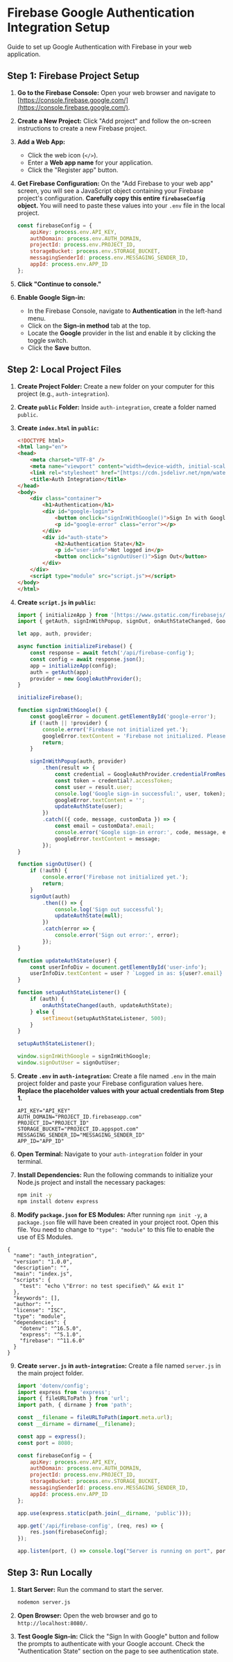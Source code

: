 # Firebase Google Authentication Integration Setup

Guide to set up Google Authentication with Firebase in your web application.

## Step 1: Firebase Project Setup

1.  **Go to the Firebase Console:** Open your web browser and navigate to [https://console.firebase.google.com/](https://console.firebase.google.com/).
2.  **Create a New Project:** Click "Add project" and follow the on-screen instructions to create a new Firebase project.
3.  **Add a Web App:**
    * Click the web icon (`</>`).
    * Enter a **Web app name** for your application.
    * Click the "Register app" button.
4.  **Get Firebase Configuration:** On the "Add Firebase to your web app" screen, you will see a JavaScript object containing your Firebase project's configuration. **Carefully copy this entire `firebaseConfig` object.** You will need to paste these values into your `.env` file in the local project.

    ```javascript
    const firebaseConfig = {
        apiKey: process.env.API_KEY,
        authDomain: process.env.AUTH_DOMAIN,
        projectId: process.env.PROJECT_ID,
        storageBucket: process.env.STORAGE_BUCKET,
        messagingSenderId: process.env.MESSAGING_SENDER_ID,
        appId: process.env.APP_ID
    };
    ```

5.  **Click "Continue to console."**
6.  **Enable Google Sign-in:**
    * In the Firebase Console, navigate to **Authentication** in the left-hand menu.
    * Click on the **Sign-in method** tab at the top.
    * Locate the **Google** provider in the list and enable it by clicking the toggle switch.
    * Click the **Save** button.

## Step 2: Local Project Files

1.  **Create Project Folder:** Create a new folder on your computer for this project (e.g., `auth-integration`).
2.  **Create `public` Folder:** Inside `auth-integration`, create a folder named `public`.
3.  **Create `index.html` in `public`:**

    ```html
    <!DOCTYPE html>
    <html lang="en">
    <head>
        <meta charset="UTF-8" />
        <meta name="viewport" content="width=device-width, initial-scale=1.0" />
        <link rel="stylesheet" href="[https://cdn.jsdelivr.net/npm/water.css@2/out/water.css](https://cdn.jsdelivr.net/npm/water.css@2/out/water.css)">
        <title>Auth Integration</title>
    </head>
    <body>
        <div class="container">
            <h1>Authentication</h1>
            <div id="google-login">
                <button onclick="signInWithGoogle()">Sign In with Google</button>
                <p id="google-error" class="error"></p>
            </div>
            <div id="auth-state">
                <h2>Authentication State</h2>
                <p id="user-info">Not logged in</p>
                <button onclick="signOutUser()">Sign Out</button>
            </div>
        </div>
        <script type="module" src="script.js"></script>
    </body>
    </html>
    ```

4.  **Create `script.js` in `public`:**

    ```javascript
    import { initializeApp } from '[https://www.gstatic.com/firebasejs/10.10.0/firebase-app.js](https://www.gstatic.com/firebasejs/10.10.0/firebase-app.js)';
    import { getAuth, signInWithPopup, signOut, onAuthStateChanged, GoogleAuthProvider } from '[https://www.gstatic.com/firebasejs/10.10.0/firebase-auth.js](https://www.gstatic.com/firebasejs/10.10.0/firebase-auth.js)';

    let app, auth, provider;

    async function initializeFirebase() {
        const response = await fetch('/api/firebase-config');
        const config = await response.json();
        app = initializeApp(config);
        auth = getAuth(app);
        provider = new GoogleAuthProvider();
    }

    initializeFirebase();

    function signInWithGoogle() {
        const googleError = document.getElementById('google-error');
        if (!auth || !provider) {
            console.error('Firebase not initialized yet.');
            googleError.textContent = 'Firebase not initialized. Please try again.';
            return;
        }

        signInWithPopup(auth, provider)
            .then(result => {
                const credential = GoogleAuthProvider.credentialFromResult(result);
                const token = credential?.accessToken;
                const user = result.user;
                console.log('Google sign-in successful:', user, token);
                googleError.textContent = '';
                updateAuthState(user);
            })
            .catch(({ code, message, customData }) => {
                const email = customData?.email;
                console.error('Google sign-in error:', code, message, email, GoogleAuthProvider.credentialFromError(error));
                googleError.textContent = message;
            });
    }

    function signOutUser() {
        if (!auth) {
            console.error('Firebase not initialized yet.');
            return;
        }
        signOut(auth)
            .then(() => {
                console.log('Sign out successful');
                updateAuthState(null);
            })
            .catch(error => {
                console.error('Sign out error:', error);
            });
    }

    function updateAuthState(user) {
        const userInfoDiv = document.getElementById('user-info');
        userInfoDiv.textContent = user ? `Logged in as: ${user?.email} (UID: ${user?.uid})` : 'Not logged in';
    }

    function setupAuthStateListener() {
        if (auth) {
            onAuthStateChanged(auth, updateAuthState);
        } else {
            setTimeout(setupAuthStateListener, 500);
        }
    }

    setupAuthStateListener();

    window.signInWithGoogle = signInWithGoogle;
    window.signOutUser = signOutUser;
    ```

5.  **Create `.env` in `auth-integration`:** Create a file named `.env` in the main project folder and paste your Firebase configuration values here. **Replace the placeholder values with your actual credentials from Step 1.**

    ```
    API_KEY="API_KEY"
    AUTH_DOMAIN="PROJECT_ID.firebaseapp.com"
    PROJECT_ID="PROJECT_ID"
    STORAGE_BUCKET="PROJECT_ID.appspot.com"
    MESSAGING_SENDER_ID="MESSAGING_SENDER_ID"
    APP_ID="APP_ID"
    ```

6.  **Open Terminal:** Navigate to your `auth-integration` folder in your terminal.
7.  **Install Dependencies:** Run the following commands to initialize your Node.js project and install the necessary packages:

    ```bash
    npm init -y
    npm install dotenv express
    ```

8.  **Modify `package.json` for ES Modules:** After running `npm init -y`, a `package.json` file will have been created in your project root. Open this file. You need to change to `"type": "module"` to this file to enable the use of ES Modules.

```
{
  "name": "auth_integration",
  "version": "1.0.0",
  "description": "",
  "main": "index.js",
  "scripts": {
    "test": "echo \"Error: no test specified\" && exit 1"
  },
  "keywords": [],
  "author": "",
  "license": "ISC",
  "type": "module",
  "dependencies": {
    "dotenv": "^16.5.0",
    "express": "^5.1.0",
    "firebase": "^11.6.0"
  }
}
```

9.  **Create `server.js` in `auth-integration`:** Create a file named `server.js` in the main project folder.

    ```javascript
    import 'dotenv/config';
    import express from 'express';
    import { fileURLToPath } from 'url';
    import path, { dirname } from 'path';

    const __filename = fileURLToPath(import.meta.url);
    const __dirname = dirname(__filename);

    const app = express();
    const port = 8080;

    const firebaseConfig = {
        apiKey: process.env.API_KEY,
        authDomain: process.env.AUTH_DOMAIN,
        projectId: process.env.PROJECT_ID,
        storageBucket: process.env.STORAGE_BUCKET,
        messagingSenderId: process.env.MESSAGING_SENDER_ID,
        appId: process.env.APP_ID
    };

    app.use(express.static(path.join(__dirname, 'public')));

    app.get('/api/firebase-config', (req, res) => {
        res.json(firebaseConfig);
    });

    app.listen(port, () => console.log("Server is running on port", port));
    ```

## Step 3: Run Locally

1.  **Start Server:** Run the command to start the server.

    ```bash
    nodemon server.js
    ```

2.  **Open Browser:** Open the web browser and go to `http://localhost:8080/`.
3.  **Test Google Sign-in:** Click the "Sign In with Google" button and follow the prompts to authenticate with your Google account. Check the "Authentication State" section on the page to see authentication state.
